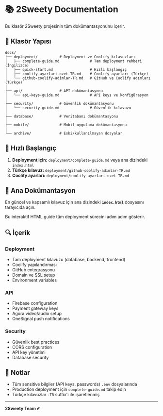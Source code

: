 # 📚 2Sweety Documentation

Bu klasör 2Sweety projesinin tüm dokümantasyonunu içerir.

## 📂 Klasör Yapısı

```
docs/
├── deployment/          # Deployment ve Coolify kılavuzları
│   ├── complete-guide.md              # Tam deployment rehberi (İngilizce)
│   ├── quick-start.md                 # Hızlı başlangıç
│   ├── coolify-ayarlari-ozet-TR.md    # Coolify ayarları (Türkçe)
│   └── github-coolify-adimlar-TR.md   # GitHub ve Coolify adımları (Türkçe)
│
├── api/                 # API dokümantasyonu
│   └── api-keys-guide.md              # API keys ve konfigürasyon
│
├── security/            # Güvenlik dokümantasyonu
│   └── security-guide.md              # Güvenlik kılavuzu
│
├── database/            # Veritabanı dokümantasyonu
│
├── mobile/              # Mobil uygulama dokümantasyonu
│
└── archive/             # Eski/kullanılmayan dosyalar

```

## 🚀 Hızlı Başlangıç

1. **Deployment için:** `deployment/complete-guide.md` veya ana dizindeki `index.html`
2. **Türkçe kılavuz:** `deployment/github-coolify-adimlar-TR.md`
3. **Coolify ayarları:** `deployment/coolify-ayarlari-ozet-TR.md`

## 📖 Ana Dokümantasyon

En güncel ve kapsamlı kılavuz için ana dizindeki **`index.html`** dosyasını tarayıcıda açın.

Bu interaktif HTML guide tüm deployment sürecini adım adım gösterir.

## 🔍 İçerik

### Deployment
- Tam deployment kılavuzu (database, backend, frontend)
- Coolify yapılandırması
- GitHub entegrasyonu
- Domain ve SSL setup
- Environment variables

### API
- Firebase configuration
- Payment gateway keys
- Agora video/audio setup
- OneSignal push notifications

### Security
- Güvenlik best practices
- CORS configuration
- API key yönetimi
- Database security

## 📝 Notlar

- Tüm sensitive bilgiler (API keys, passwords) `.env` dosyalarında
- Production deployment için `complete-guide.md` takip edin
- Türkçe kılavuzlar `-TR` suffix'i ile işaretlenmiş

---

**2Sweety Team** 💕
